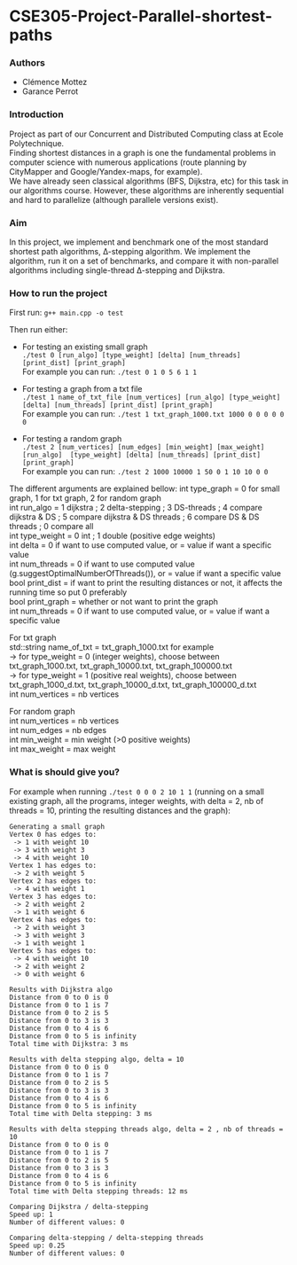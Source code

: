 # CSE305-Project-Parallel-shortest-paths

### Authors  
- Clémence Mottez
- Garance Perrot

### Introduction  
Project as part of our Concurrent and Distributed Computing class at Ecole Polytechnique.  
Finding shortest distances in a graph is one the fundamental problems in computer science with
numerous applications (route planning by CityMapper and Google/Yandex-maps, for example).  
We have already seen classical algorithms (BFS, Dijkstra, etc) for this task in our algorithms course.
However, these algorithms are inherently sequential and hard to parallelize (although parallele versions exist).

### Aim  
In this project, we implement and benchmark one of the most standard shortest path algorithms, ∆-stepping algorithm.
We implement the algorithm, run it on a set of benchmarks, and compare it with non-parallel algorithms including single-thread ∆-stepping and Dijkstra.

### How to run the project
First run: ```g++ main.cpp -o test```  

Then run either:   
- For testing an existing small graph  
```./test 0 [run_algo] [type_weight] [delta] [num_threads] [print_dist] [print_graph]```  
For example you can run: ```./test 0 1 0 5 6 1 1```  
  
- For testing a graph from a txt file  
```./test 1 name_of_txt_file [num_vertices] [run_algo] [type_weight] [delta] [num_threads] [print_dist] [print_graph]```  
For example you can run: ```./test 1 txt_graph_1000.txt 1000 0 0 0 0 0 0```  

- For testing a random graph  
```./test 2 [num_vertices] [num_edges] [min_weight] [max_weight] [run_algo]  [type_weight] [delta] [num_threads] [print_dist] [print_graph]```  
For example you can run: ```./test 2 1000 10000 1 50 0 1 10 10 0 0```  
  
The different arguments are explained bellow: 
int type_graph = 0 for small graph, 1 for txt graph, 2 for random graph     
int run_algo = 1 dijkstra ; 2 delta-stepping ; 3 DS-threads ; 4 compare dijkstra & DS ; 5 compare dijkstra & DS threads ; 6 compare DS & DS threads ; 0 compare all    
int type_weight = 0 int ; 1 double (positive edge weights)     
int delta = 0 if want to use computed value, or = value if want a specific value    
int num_threads = 0 if want to use computed value (g.suggestOptimalNumberOfThreads()), or = value if want a specific value     
bool print_dist = if want to print the resulting distances or not, it affects the running time so put 0 preferably    
bool print_graph = whether or not want to print the graph     
int num_threads = 0 if want to use computed value, or = value if want a specific value       
  
For txt graph  
std::string name_of_txt = txt_graph_1000.txt for example      
    -> for type_weight = 0 (integer weights), choose between txt_graph_1000.txt, txt_graph_10000.txt, txt_graph_100000.txt       
    -> for type_weight = 1 (positive real weights), choose between txt_graph_1000_d.txt, txt_graph_10000_d.txt, txt_graph_100000_d.txt    
int num_vertices = nb vertices    

For random graph  
int num_vertices = nb vertices  
int num_edges =  nb edges  
int min_weight = min weight (>0 positive weights)  
int max_weight = max weight  

### What is should give you?  
For example when running ```./test 0 0 0 2 10 1 1``` (running on a small existing graph, all the programs, integer weights, with delta = 2, nb of threads = 10, printing the resulting distances and the graph):  
```
Generating a small graph  
Vertex 0 has edges to:  
 -> 1 with weight 10  
 -> 3 with weight 3  
 -> 4 with weight 10  
Vertex 1 has edges to:  
 -> 2 with weight 5  
Vertex 2 has edges to:  
 -> 4 with weight 1  
Vertex 3 has edges to:  
 -> 2 with weight 2  
 -> 1 with weight 6  
Vertex 4 has edges to:  
 -> 2 with weight 3  
 -> 3 with weight 3  
 -> 1 with weight 1  
Vertex 5 has edges to:  
 -> 4 with weight 10  
 -> 2 with weight 2  
 -> 0 with weight 6  
  
Results with Dijkstra algo  
Distance from 0 to 0 is 0  
Distance from 0 to 1 is 7  
Distance from 0 to 2 is 5  
Distance from 0 to 3 is 3  
Distance from 0 to 4 is 6  
Distance from 0 to 5 is infinity  
Total time with Dijkstra: 3 ms  
   
Results with delta stepping algo, delta = 10  
Distance from 0 to 0 is 0  
Distance from 0 to 1 is 7  
Distance from 0 to 2 is 5  
Distance from 0 to 3 is 3  
Distance from 0 to 4 is 6  
Distance from 0 to 5 is infinity  
Total time with Delta stepping: 3 ms  
  
Results with delta stepping threads algo, delta = 2 , nb of threads = 10  
Distance from 0 to 0 is 0  
Distance from 0 to 1 is 7  
Distance from 0 to 2 is 5  
Distance from 0 to 3 is 3  
Distance from 0 to 4 is 6  
Distance from 0 to 5 is infinity  
Total time with Delta stepping threads: 12 ms  
  
Comparing Dijkstra / delta-stepping  
Speed up: 1  
Number of different values: 0  

Comparing delta-stepping / delta-stepping threads  
Speed up: 0.25  
Number of different values: 0  
```


